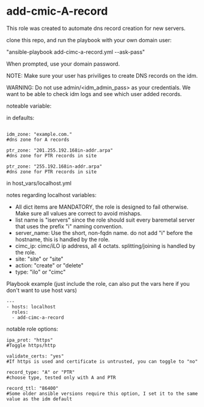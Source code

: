 # add-cmic-A-record

This role was created to automate dns record creation for new servers.

clone this repo, and run the playbook with your own domain user:

"ansible-playbook add-cimc-a-record.yml --ask-pass"

When prompted, use your domain password.

NOTE: Make sure your user has priviliges to create DNS records on the idm.

WARNING: Do not use admin/<idm_admin_pass> as your credentials. We want to be able to check idm logs and see which user added records.

noteable variable:

in defaults:
```

idm_zone: "example.com." 
#dns zone for A records

ptr_zone: "201.255.192.168in-addr.arpa"
#dns zone for PTR records in site

ptr_zone: "255.192.168in-addr.arpa"
#dns zone for PTR records in site

```

in host_vars/localhost.yml

notes regarding localhost variables:

- All dict items are MANDATORY, the role is designed to fail otherwise. Make sure all values are correct to avoid mishaps.
- list name is "iservers" since the role should suit every baremetal server that uses the prefix "i" naming convention.
- server_name: Use the short, non-fqdn name. do not add "i" before the hostname, this is handled by the role.
- cimc_ip: cimc/iLO ip address, all 4 octats. splitting/joining is handled by the role.
- site: "site" or "site"
- action: "create" or "delete"
- type: "ilo" or "cimc"


Playbook example (just include the role, can also put the vars here if you don't want to use host vars)
```
---
- hosts: localhost
  roles:
  - add-cimc-a-record
```

notable role options:

    ipa_prot: "https" 
    #Toggle https/http
    
    validate_certs: "yes" 
    #If https is used and certificate is untrusted, you can toggle to "no"
    
    record_type: "A" or "PTR"
    #choose type, tested only with A and PTR
    
    record_ttl: "86400" 
    #Some older ansible versions require this option, I set it to the same value as the idm default 
    


